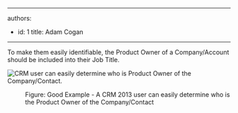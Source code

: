 

---
authors:
  - id: 1
    title: Adam Cogan
---




<span class='intro'> <p>To make them easily identifiable​, the&#160;Product Owner of a Company/Account should be included into their Job Title.
        </p> </span>

<dl class="badImage">
          <dt><img src="/Communication/RulesToBetterCRMForUsers/PublishingImages/BetterCRMDataGoodExam.jpg" alt="CRM user can easily determine who is Product Owner of the Company/Contact." /></dt></dl><dl class="goodImage">
          <dd>
            Figure&#58; Good Example -​&#160;A&#160;CRM 2013 user can easily determine who is the Product Owner of the Company/Contact</dd>
        </dl>



